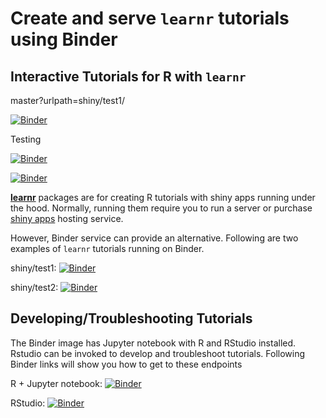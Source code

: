 # Create and serve `learnr` tutorials using Binder

## Interactive Tutorials for R with `learnr`

master?urlpath=shiny/test1/

[![Binder](https://mybinder.org/badge_logo.svg)](https://mybinder.org/v2/gh/wwwaylon/train/master?urlpath=shiny/test2/)



Testing

[![Binder](https://mybinder.org/badge_logo.svg)](https://gke.mybinder.org/v2/gh/wwwaylon-train-d6sdg8hj/shiny/test2/)

[![Binder](https://mybinder.org/badge_logo.svg)](https://hub.gke2.mybinder.org/user/wwwaylon-train-7racavo3/shiny/test2/)




[**learnr**](https://rstudio.github.io/learnr/) packages are for creating R tutorials with shiny apps running under the hood. Normally, running them require you to run a server or purchase [shiny apps](https://www.shinyapps.io) hosting service.

However, Binder service can provide an alternative. Following are two examples of `learnr` tutorials running on Binder.

shiny/test1: [![Binder](http://mybinder.org/badge_logo.svg)](http://mybinder.org/v2/gh/syoh/learnr-tutorial/master?urlpath=shiny/test1/)

shiny/test2: [![Binder](http://mybinder.org/badge_logo.svg)](http://mybinder.org/v2/gh/syoh/learnr-tutorial/master?urlpath=shiny/test2/)

## Developing/Troubleshooting Tutorials

The Binder image has Jupyter notebook with R and RStudio installed. Rstudio can be invoked to develop and troubleshoot tutorials. Following Binder links will show you how to get to these endpoints

R + Jupyter notebook: [![Binder](http://mybinder.org/badge_logo.svg)](http://mybinder.org/v2/gh/syoh/learnr-tutorial/master?filepath=index.ipynb)

RStudio: [![Binder](http://mybinder.org/badge_logo.svg)](http://mybinder.org/v2/gh/syoh/learnr-tutorial/master?urlpath=rstudio)
